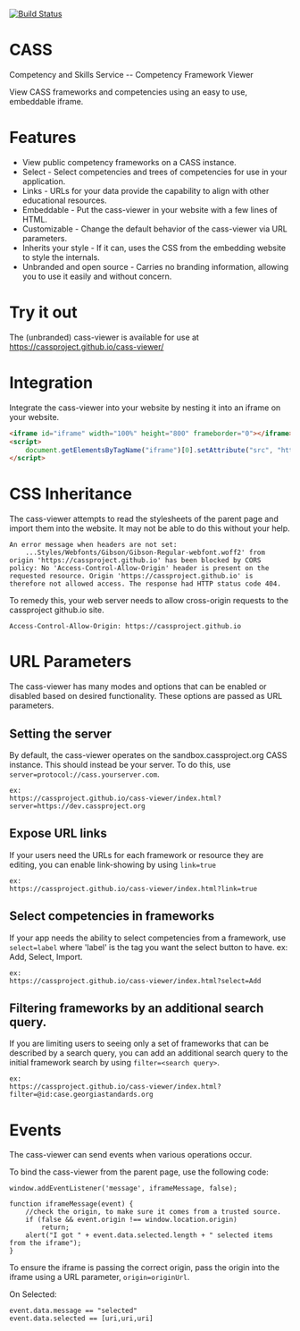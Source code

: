 [![Build Status](https://travis-ci.org/cassproject/cass-viewer.svg?branch=master)](https://travis-ci.org/cassproject/cass-viewer)
# CASS
Competency and Skills Service -- Competency Framework Viewer

View CASS frameworks and competencies using an easy to use, embeddable iframe.

# Features
 * View public competency frameworks on a CASS instance.
 * Select - Select competencies and trees of competencies for use in your application.
 * Links - URLs for your data provide the capability to align with other educational resources.
 * Embeddable - Put the cass-viewer in your website with a few lines of HTML.
 * Customizable - Change the default behavior of the cass-viewer via URL parameters.
 * Inherits your style - If it can, uses the CSS from the embedding website to style the internals.
 * Unbranded and open source - Carries no branding information, allowing you to use it easily and without concern.

# Try it out
The (unbranded) cass-viewer is available for use at https://cassproject.github.io/cass-viewer/

# Integration
Integrate the cass-viewer into your website by nesting it into an iframe on your website.

```html
<iframe id="iframe" width="100%" height="800" frameborder="0"></iframe>
<script>
    document.getElementsByTagName("iframe")[0].setAttribute("src", "https://cassproject.github.io/cass-viewer/index.html");
</script>
```

# CSS Inheritance
The cass-viewer attempts to read the stylesheets of the parent page and import them into the website. It may not be able to do this without your help.

```
An error message when headers are not set:
    ...Styles/Webfonts/Gibson/Gibson-Regular-webfont.woff2' from origin 'https://cassproject.github.io' has been blocked by CORS policy: No 'Access-Control-Allow-Origin' header is present on the requested resource. Origin 'https://cassproject.github.io' is therefore not allowed access. The response had HTTP status code 404.
```

To remedy this, your web server needs to allow cross-origin requests to the cassproject github.io site.

```
Access-Control-Allow-Origin: https://cassproject.github.io
```

# URL Parameters
The cass-viewer has many modes and options that can be enabled or disabled based on desired functionality. These options are passed as URL parameters.

## Setting the server
By default, the cass-viewer operates on the sandbox.cassproject.org CASS instance. This should instead be your server. To do this, use `server=protocol://cass.yourserver.com`.

    ex:
    https://cassproject.github.io/cass-viewer/index.html?server=https://dev.cassproject.org

## Expose URL links
If your users need the URLs for each framework or resource they are editing, you can enable link-showing by using `link=true`

    ex:
    https://cassproject.github.io/cass-viewer/index.html?link=true

## Select competencies in frameworks
If your app needs the ability to select competencies from a framework, use `select=label` where 'label' is the tag you want the select button to have. ex: Add, Select, Import.

    ex:
    https://cassproject.github.io/cass-viewer/index.html?select=Add

## Filtering frameworks by an additional search query.
If you are limiting users to seeing only a set of frameworks that can be described by a search query, you can add an additional search query to the initial framework search by using `filter=<search query>`.

    ex:
    https://cassproject.github.io/cass-viewer/index.html?filter=@id:case.georgiastandards.org

# Events
The cass-viewer can send events when various operations occur.

To bind the cass-viewer from the parent page, use the following code:

    window.addEventListener('message', iframeMessage, false);

	function iframeMessage(event) {
		//check the origin, to make sure it comes from a trusted source.
		if (false && event.origin !== window.location.origin)
			return;
		alert("I got " + event.data.selected.length + " selected items from the iframe");
	}

To ensure the iframe is passing the correct origin, pass the origin into the iframe using a URL parameter, `origin=originUrl`.

On Selected:

    event.data.message == "selected"
    event.data.selected == [uri,uri,uri]
